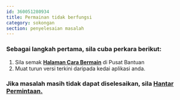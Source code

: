 ```yaml
---
id: 360051280934
title: Permainan tidak berfungsi
category: sokongan
section: penyelesaian masalah
---
```

### Sebagai langkah pertama, sila cuba perkara berikut:

1. Sila semak **[Halaman Cara Bermain](https://help.studycat.com/hc/en-us/categories/34781881763353-Gameplay)** di Pusat Bantuan
2. Muat turun versi terkini daripada kedai aplikasi anda.

### Jika masalah masih tidak dapat diselesaikan, sila [Hantar Permintaan.](https://help.studycat.com/hc/en-gb/requests/new)

